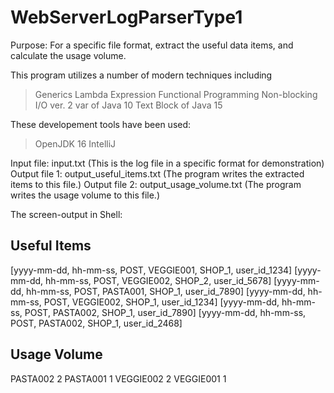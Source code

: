 # WebServerLogParserType1
Purpose:
For a specific file format, extract the useful data items, and calculate the usage volume.

This program utilizes a number of modern techniques including
> Generics
> Lambda Expression
> Functional Programming
> Non-blocking I/O ver. 2
> var of Java 10
> Text Block of Java 15

These developement tools have been used:
> OpenJDK 16
> IntelliJ


Input file: input.txt (This is the log file in a specific format for demonstration)
Output file 1: output_useful_items.txt  (The program writes the extracted items to this file.)
Output file 2: output_usage_volume.txt  (The program writes the usage volume to this file.)


The screen-output in Shell:

Useful Items
-------------------
[yyyy-mm-dd, hh-mm-ss, POST, VEGGIE001, SHOP_1, user_id_1234]
[yyyy-mm-dd, hh-mm-ss, POST, VEGGIE002, SHOP_2, user_id_5678]
[yyyy-mm-dd, hh-mm-ss, POST, PASTA001, SHOP_1, user_id_7890]
[yyyy-mm-dd, hh-mm-ss, POST, VEGGIE002, SHOP_1, user_id_1234]
[yyyy-mm-dd, hh-mm-ss, POST, PASTA002, SHOP_1, user_id_7890]
[yyyy-mm-dd, hh-mm-ss, POST, PASTA002, SHOP_1, user_id_2468]

Usage Volume
-------------------
PASTA002 2
PASTA001 1
VEGGIE002 2
VEGGIE001 1


